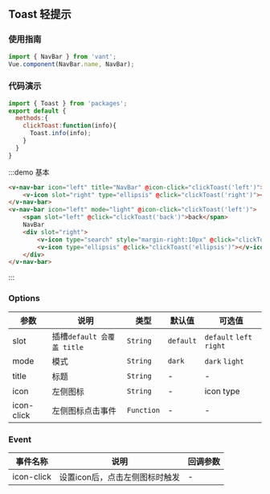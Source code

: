 <style>
.demo-drawer{
  .zan-doc-demo-block {
    padding: 0 15px;
  }
  .vm-button{
    margin-bottom:10px;
  }
}
</style>

<script>
import { Toast } from 'packages';
export default {
  methods:{
    clickToast:function(info){
      Toast.info(info);
    }
  }
}
</script>
## Toast 轻提示

### 使用指南

```javascript
import { NavBar } from 'vant';
Vue.component(NavBar.name, NavBar);
```

### 代码演示

```javascript
import { Toast } from 'packages';
export default {
  methods:{
    clickToast:function(info){
      Toast.info(info);
    }
  }
}
```

:::demo 基本
```html
<v-nav-bar icon="left" title="NavBar" @icon-click="clickToast('left')">
    <v-icon slot="right" type="ellipsis" @click="clickToast('right')"></v-icon>
</v-nav-bar>
<v-nav-bar icon="left" mode="light" @icon-click="clickToast('left')">
    <span slot="left" @click="clickToast('back')">back</span>
    NavBar
    <div slot="right">
        <v-icon type="search" style="margin-right:10px" @click="clickToast('search')"></v-icon>
        <v-icon type="ellipsis" @click="clickToast('ellipsis')"></v-icon>
    </div>
</v-nav-bar>
```
:::

### Options

| 参数 | 说明 | 类型 | 默认值 | 可选值 |
|-----------|-----------|-----------|-------------|-------------|
| slot | 插槽`default 会覆盖 title` | `String` | `default` | `default` `left` `right` |
| mode | 模式 | `String` | `dark` | `dark` `light` |
| title | 标题 | `String` | - | - |
| icon | 左侧图标 | `String` | - | icon type |
| icon-click | 左侧图标点击事件 | `Function` | - | - |

### Event

| 事件名称 | 说明 | 回调参数 |
|-----------|-----------|-----------|
| icon-click | 设置icon后，点击左侧图标时触发 | - |
